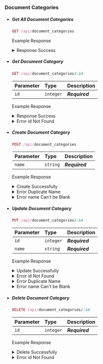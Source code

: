 ### Document Categories

-   ##### Get All Document Categories

    ```ruby
    GET /api/document_categories
    ```

    Example Response
    <details>
        <summary>Response Success</summary>
        
        Status Code: 200 OK

        Body:
        [
            {
                "id": 1,
                "name": "Inactivated vaccines",
                "created_at": "2022-06-21T14:17:30.212Z",
                "updated_at": "2022-06-21T14:17:30.212Z"
            },
            {
                "id": 2,
                "name": "Toxoid vaccines",
                "created_at": "2022-06-21T14:26:35.562Z",
                "updated_at": "2022-06-21T14:26:35.562Z"
            }
        ]

    </details>

-   ##### Get Document Category

    ```ruby
    GET /api/document_categories/:id
    ```

    | Parameter | Type      | Description    |
    | :-------- | :-------- | :------------- |
    | `id`      | `integer` | **_Required_** |

    Example Response
    <details>
        <summary>Response Success</summary>
        
        Status Code: 200 OK

        Body:
        {
            "id": 1,
            "name": "Inactivated vaccines",
            "created_at": "2022-06-21T14:17:30.212Z",
            "updated_at": "2022-06-21T14:17:30.212Z"
        }

    </details>
    <details>
        <summary>Error id Not Found</summary>
        
        Status Code: 404 Not Found

        Body:
        {
            "message": "Couldn't find TbDocumentCategory with 'id'=1"
        }

    </details>

-   ##### Create Document Category

    ```ruby
    POST /api/document_categories
    ```

    | Parameter | Type     | Description    |
    | :-------- | :------- | :------------- |
    | `name`    | `string` | **_Required_** |

    Example Response
    <details>
        <summary>Create Successfully</summary>

        Status Code: 201 Created

        Body:
        {
            "id": 1,
            "name": "Inactivated vaccines",
            "created_at": "2022-06-21T14:17:30.212Z",
            "updated_at": "2022-06-21T14:17:30.212Z"
        }

    </details>
    <details>
        <summary>Error Duplicate Name</summary>
        
        Status Code: 422 Unprocessable Entity

        Body:
        {
            "message": "Validation failed: Name has already been taken"
        }

    </details>
    <details>
        <summary>Error name Can't be Blank</summary>
        
        Status Code: 422 Unprocessable Entity

        Body:
        {
            "message": "Validation failed: Name can't be blank"
        }

    </details>

-   ##### Update Document Category

    ```ruby
    PUT /api/document_categories/:id
    ```

    | Parameter | Type      | Description    |
    | :-------- | :-------- | :------------- |
    | `id`      | `integer` | **_Required_** |
    | `name`    | `string`  | **_Required_** |

    Example Response
    <details>
        <summary>Update Successfully</summary>

        Status Code: 204 No Content

    </details>
    <details>
        <summary>Error id Not Found</summary>
        
        Status Code: 404 Not Found

        Body:
        {
            "message": "Couldn't find TbDocumentCategory with 'id'=1"
        }

    </details>
    <details>
        <summary>Error Duplicate Name</summary>
        
        Status Code: 422 Unprocessable Entity

        Body:
        {
            "message": "Validation failed: Name has already been taken"
        }

    </details>
    <details>
        <summary>Error name Can't be Blank</summary>
        
        Status Code: 422 Unprocessable Entity

        Body:
        {
            "message": "Validation failed: Name can't be blank"
        }

    </details>

-   ##### Delete Document Category

    ```ruby
    DELETE /api/document_categories/:id
    ```

    | Parameter | Type      | Description    |
    | :-------- | :-------- | :------------- |
    | `id`      | `integer` | **_Required_** |

    Example Response
    <details>
        <summary>Delete Successfully</summary>

        Status Code: 204 No Content

    </details>
    <details>
        <summary>Error id Not Found</summary>
        
        Status Code: 404 Not Found

        Body:
        {
            "message": "Couldn't find TbDocumentCategory with 'id'=1"
        }

    </details>
